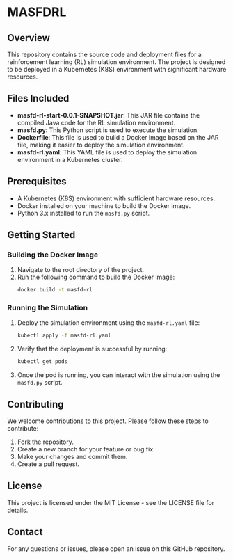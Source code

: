# MASFDRL

## Overview
This repository contains the source code and deployment files for a reinforcement learning (RL) simulation environment. The project is designed to be deployed in a Kubernetes (K8S) environment with significant hardware resources.

## Files Included
- **masfd-rl-start-0.0.1-SNAPSHOT.jar**: This JAR file contains the compiled Java code for the RL simulation environment.
- **masfd.py**: This Python script is used to execute the simulation.
- **Dockerfile**: This file is used to build a Docker image based on the JAR file, making it easier to deploy the simulation environment.
- **masfd-rl.yaml**: This YAML file is used to deploy the simulation environment in a Kubernetes cluster.

## Prerequisites
- A Kubernetes (K8S) environment with sufficient hardware resources.
- Docker installed on your machine to build the Docker image.
- Python 3.x installed to run the `masfd.py` script.

## Getting Started
### Building the Docker Image
1. Navigate to the root directory of the project.
2. Run the following command to build the Docker image:
   ```sh
   docker build -t masfd-rl .
   ```

### Running the Simulation
1. Deploy the simulation environment using the `masfd-rl.yaml` file:
   ```sh
   kubectl apply -f masfd-rl.yaml
   ```
2. Verify that the deployment is successful by running:
   ```sh
   kubectl get pods
   ```
3. Once the pod is running, you can interact with the simulation using the `masfd.py` script.

## Contributing
We welcome contributions to this project. Please follow these steps to contribute:
1. Fork the repository.
2. Create a new branch for your feature or bug fix.
3. Make your changes and commit them.
4. Create a pull request.

## License
This project is licensed under the MIT License - see the LICENSE file for details.

## Contact
For any questions or issues, please open an issue on this GitHub repository.
